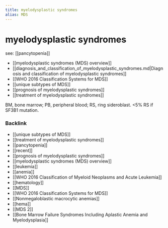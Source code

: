 ```yaml
---
title: myelodysplastic syndromes
alias: MDS
---
```


# myelodysplastic syndromes

see: [[pancytopenia]]

- [[myelodysplastic syndromes (MDS) overview]]
- [[diagnosis_and_classification_of_myelodysplastic_syndromes.md|Diagnosis and classification of myelodysplastic syndromes]]
- [[WHO 2016 Classification Systems for MDS]]
- [[unique subtypes of MDS]]
- [[prognosis of myelodysplastic syndromes]]
- [[treatment of myelodysplastic syndromes]]

BM, bone marrow; PB, peripheral blood; RS, ring sideroblast. <5% RS if SF3B1 mutation.


### Backlink

- [[unique subtypes of MDS]] 
- [[treatment of myelodysplastic syndromes]] 
- [[pancytopenia]] 
- [[recent]] 
- [[prognosis of myelodysplastic syndromes]] 
- [[myelodysplastic syndromes (MDS) overview]] 
- [[leukemia]] 
- [[anemia]] 
- [[WHO 2016 Classification of Myeloid Neoplasms and Acute Leukemia]] 
- [[hematology]] 
- [[MDS]] 
- [[WHO 2016 Classification Systems for MDS]] 
- [[Nonmegaloblastic macrocytic anemias]] 
- [[hema]] 
- [[MDS 2]] 
- [[Bone Marrow Failure Syndromes Including Aplastic Anemia and Myelodysplasia]] 
